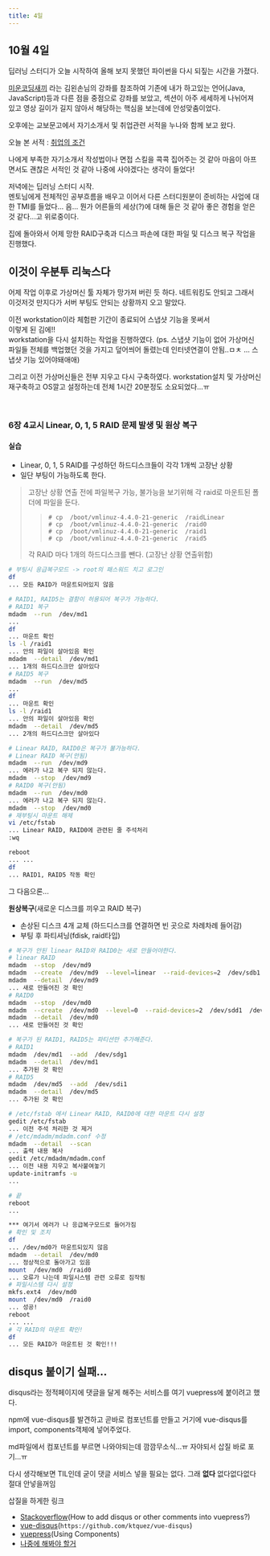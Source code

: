 ```yaml
---
title: 4일
---
```


## 10월 4일

딥러닝 스터디가 오늘 시작하여 올해 보지 못했던 파이썬을 다시 되짚는 시간을 가졌다. 

[미운코딩새끼](https://www.youtube.com/watch?v=c2mpe9Xcp0I&list=PLGPF8gvWLYyrkF85itdBHaOLSVbtdzBww) 라는 김왼손님의 강좌를 참조하여 기존에 내가 하고있는 언어(Java, JavaScript)등과 다른 점을 중점으로 강좌를 보았고, 섹션이 아주 세세하게 나뉘어져 있고 영상 길이가 길지 않아서 해당하는 핵심을 보는데에 안성맞춤이었다.

오후에는 교보문고에서 자기소개서 및 취업관련 서적을 누나와 함께 보고 왔다. 

오늘 본 서적 : [취업의 조건](http://www.kyobobook.co.kr/product/detailViewKor.laf?ejkGb=KOR&mallGb=KOR&barcode=9788962606508&orderClick=LAG&Kc=)

나에게 부족한 자기소개서 작성법이나 면접 스킬을 콕콕 집어주는 것 같아 마음이 아프면서도 괜찮은 서적인 것 같아 나중에 사야겠다는 생각이 들었다!

저녁에는 딥러닝 스터디 시작.<br>
멘토님에게 전체적인 공부흐름을 배우고 이어서 다른 스터디원분이 준비하는 사업에 대한 TMI를 들었다... 음... 뭔가 어른들의 세상(?)에 대해 들은 것 같아 좋은 경험을 얻은 것 같다...고 위로중이다. 

집에 돌아와서 어제 망한 RAID구축과 디스크 파손에 대한 파일 및 디스크 복구 작업을 진행했다.

## 이것이 우분투 리눅스다

어제 작업 이후로 가상머신 툴 자체가 망가져 버린 듯 하다. 네트워킹도 안되고 그래서 이것저것 만지다가 서버 부팅도 안되는 상황까지 오고 말았다.

이전 workstation이라 체험판 기간이 종료되어 스냅샷 기능을 못써서 <br>이렇게 된 김에!!<br> workstation을 다시 설치하는 작업을 진행하였다. (ps. 스냅샷 기능이 없어 가상머신 파일들 전체를 백업했던 것을 가지고 덮어씌어 돌렸는데 인터넷연결이 안됨..ㅁㅊ ... 스냅샷 기능 있어야돼애애)

그리고 이전 가상머신들은 전부 지우고 다시 구축하였다. workstation설치 및 가상머신 재구축하고 OS깔고 설정하는데 전체 1시간 20분정도 소요되었다...ㅠ

<br>

### 6장 4교시 Linear, 0, 1, 5 RAID 문제 발생 및 원상 복구

#### 실습

- Linear, 0, 1, 5 RAID를 구성하던 하드디스크들이 각각 1개씩 고장난 상황
- 일단 부팅이 가능하도록 한다.

> 고장난 상황 연출 전에 파일복구 가능, 불가능을 보기위해 각 raid로 마운트된 폴더에 파일을 둔다.
>> ~~~
>> # cp  /boot/vmlinuz-4.4.0-21-generic  /raidLinear
>> # cp  /boot/vmlinuz-4.4.0-21-generic  /raid0
>> # cp  /boot/vmlinuz-4.4.0-21-generic  /raid1
>> # cp  /boot/vmlinuz-4.4.0-21-generic  /raid5
>> ~~~
> 각 RAID 마다 1개의 하드디스크를 뺀다. (고장난 상황 연출위함)
> 

```sh
# 부팅시 응급복구모드 -> root의 패스워드 치고 로그인
df
... 모든 RAID가 마운트되어있지 않음

# RAID1, RAID5는 결함이 허용되어 복구가 가능하다.
# RAID1 복구
mdadm  --run  /dev/md1
...
df
... 마운트 확인
ls -l /raid1
... 안의 파일이 살아있음 확인
mdadm  --detail  /dev/md1
... 1개의 하드디스크만 살아있다
# RAID5 복구
mdadm  --run  /dev/md5
...
df
... 마운트 확인 
ls -l /raid1
... 안의 파일이 살아있음 확인
mdadm  --detail  /dev/md5
... 2개의 하드디스크만 살아있다

# Linear RAID, RAID0은 복구가 불가능하다.
# Linear RAID 복구(안됨)
mdadm  --run  /dev/md9
... 에러가 나고 복구 되지 않는다.
mdadm  --stop  /dev/md9
# RAID0 복구(안됨)
mdadm  --run  /dev/md0
... 에러가 나고 복구 되지 않는다.
mdadm  --stop  /dev/md0
# 재부팅시 마운트 해제
vi /etc/fstab
... Linear RAID, RAID0에 관련된 줄 주석처리
:wq

reboot
... ...
df
... RAID1, RAID5 작동 확인
```

그 다음으론...

**원상복구**(새로운 디스크를 끼우고 RAID 복구)

- 손상된 디스크 4개 교체 (하드디스크를 연결하면 빈 곳으로 차례차례 들어감)
- 부팅 후 파티셔닝(fdisk, raid타입)

```sh
# 복구가 안된 linear RAID와 RAID0는 새로 만들어야한다.
# linear RAID
mdadm  --stop  /dev/md9
mdadm  --create  /dev/md9  --level=linear  --raid-devices=2  /dev/sdb1  /dev/sdc1
mdadm  --detail  /dev/md9
... 새로 만들어진 것 확인
# RAID0
mdadm  --stop  /dev/md0
mdadm  --create  /dev/md0  --level=0  --raid-devices=2  /dev/sdd1  /dev/sde1
mdadm  --detail  /dev/md0
... 새로 만들어진 것 확인

# 복구가 된 RAID1, RAID5는 파티션만 추가해준다.
# RAID1
mdadm  /dev/md1  --add  /dev/sdg1
mdadm  --detail  /dev/md1
... 추가된 것 확인
# RAID5
mdadm  /dev/md5  --add  /dev/sdi1
mdadm  --detail  /dev/md5
... 추가된 것 확인

# /etc/fstab 에서 Linear RAID, RAID0에 대한 마운트 다시 설정 
gedit /etc/fstab
... 이전 주석 처리한 것 제거
# /etc/mdadm/mdadm.conf 수정
mdadm  --detail  --scan
... 출력 내용 복사
gedit /etc/mdadm/mdadm.conf
... 이전 내용 지우고 복사붙여놓기
update-initramfs -u
...

# 끝
reboot
...

*** 여기서 에러가 나 응급복구모드로 들어가짐
# 확인 및 조치
df
... /dev/md0가 마운트되있지 않음
mdadm  --detail  /dev/md0
... 정상적으로 돌아가고 있음
mount  /dev/md0  /raid0
... 오류가 나는데 파일시스템 관련 오류로 짐작됨
# 파일시스템 다시 설정
mkfs.ext4  /dev/md0
mount  /dev/md0  /raid0
... 성공!
reboot
... ...
# 각 RAID의 마운트 확인!
df
... 모든 RAID가 마운트된 것 확인!!!
```

## disqus 붙이기 실패...

disqus라는 정적페이지에 댓글을 달게 해주는 서비스를 여기 vuepress에 붙이려고 했다.

npm에 vue-disqus를 발견하고 곧바로 컴포넌트를 만들고 거기에 vue-disqus를 import, components객체에 넣어주었다.

md파일에서 컴포넌트를 부르면 나와야되는데 깜깜무소식...ㅠ 자야되서 삽질 바로 포기...ㅠ

다시 생각해보면 TIL인데 굳이 댓글 서비스 넣을 필요는 없다. 그래 **없다** 없다없다없다 절대 안넣을꺼임

삽질을 하게한 링크
- [Stackoverflow](https://stackoverflow.com/questions/52287157/how-to-add-disqus-or-other-comments-into-vuepress/52384349#52384349)(How to add disqus or other comments into vuepress?)
- [vue-disqus](https://github.com/ktquez/vue-disqus)(`https://github.com/ktquez/vue-disqus`)
- [vuepress](https://vuepress.vuejs.org/guide/using-vue.html#using-components)(Using Components)
- [나중에 해봐야 할거](https://k33g.gitlab.io/articles/2018-07-02-DISQUS.html)